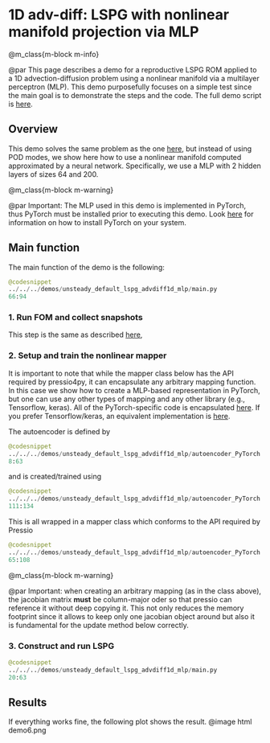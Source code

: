 
# 1D adv-diff: LSPG with nonlinear manifold projection via MLP


@m_class{m-block m-info}

@par
This page describes a demo for a reproductive LSPG ROM applied to a
1D advection-diffusion problem using a nonlinear manifold via a multilayer perceptron (MLP).
This demo purposefully focuses on a simple test since the main goal is
to demonstrate the steps and the code.
The full demo script is [here](https://github.com/Pressio/pressio4py/blob/master/demos/unsteady_default_lspg_advdiff1d_mlp/main.py).

## Overview
This demo solves the same problem as the one
[here](https://pressio.github.io/pressio4py/html/md_pages_demos_demo1.html),
but instead of using POD modes, we show here how to use
a nonlinear manifold computed approximated by a neural network.
Specifically, we use a MLP with 2 hidden layers of sizes 64 and 200.

@m_class{m-block m-warning}

@par Important:
The MLP used in this demo is implemented in PyTorch, thus PyTorch must be installed prior to executing this demo.
Look [here](https://pytorch.org/get-started/locally/) for information on how to install PyTorch on your system.


<!-- ## Imports -->
<!-- The imports needed are: -->
<!-- ```py -->
<!-- from adv_diff1d import *					# the fom class -->
<!-- from adv_diff_1d_fom import doFom			# the function to collect fom data -->
<!-- from pressio4py import rom as rom -->
<!-- from pressio4py import solvers as solvers -->
<!-- ``` -->

## Main function
The main function of the demo is the following:
```py
@codesnippet
../../../demos/unsteady_default_lspg_advdiff1d_mlp/main.py
66:94
```

### 1. Run FOM and collect snapshots
This step is the same as described [here](https://pressio.github.io/pressio4py/html/md_pages_demos_demo1.html),


### 2. Setup and train the nonlinear mapper
It is important to note that while the mapper class below has
the API required by pressio4py, it can encapsulate any arbitrary mapping function.
In this case we show how to create a MLP-based representation in PyTorch, but one
can use any other types of mapping and any other library (e.g., Tensorflow, keras).
All of the PyTorch-specific code is encapsulated [here](https://github.com/Pressio/pressio4py/blob/master/demos/unsteady_default_lspg_advdiff1d_mlp/autoencoder_PyTorch.py).
If you prefer Tensorflow/keras, an equivalent implementation is [here](https://github.com/Pressio/pressio4py/blob/master/demos/unsteady_default_lspg_advdiff1d_mlp/autoencoder_keras.py).

The autoencoder is defined by
```py
@codesnippet
../../../demos/unsteady_default_lspg_advdiff1d_mlp/autoencoder_PyTorch.py
8:63
```

and is created/trained using
```py
@codesnippet
../../../demos/unsteady_default_lspg_advdiff1d_mlp/autoencoder_PyTorch.py
111:134
```

This is all wrapped in a mapper class which conforms to the API required by Pressio
```py
@codesnippet
../../../demos/unsteady_default_lspg_advdiff1d_mlp/autoencoder_PyTorch.py
65:108
```

@m_class{m-block m-warning}

@par Important:
when creating an arbitrary mapping (as in the class above),
the jacobian matrix **must** be column-major oder so that pressio
can reference it without deep copying it. This not only reduces the
memory footprint since it allows to keep only one jacobian object
around but also it is fundamental for the update method below correctly.


### 3. Construct and run LSPG
```py
@codesnippet
../../../demos/unsteady_default_lspg_advdiff1d_mlp/main.py
20:63
```

## Results
If everything works fine, the following plot shows the result.
@image html demo6.png
